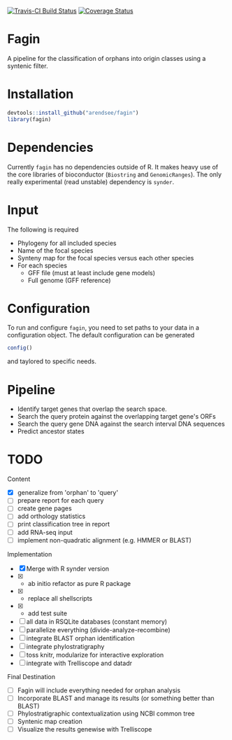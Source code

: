 [![Travis-CI Build Status](https://travis-ci.org/arendsee/fagin.svg?branch=dev)](https://travis-ci.org/arendsee/fagin)
[![Coverage Status](https://img.shields.io/codecov/c/github/arendsee/fagin/master.svg)](https://codecov.io/github/arendsee/fagin?branch=dev)

# Fagin

A pipeline for the classification of orphans into origin classes using a syntenic filter.

# Installation

```R
devtools::install_github("arendsee/fagin")
library(fagin)
```

# Dependencies

Currently `fagin` has no dependencies outside of R. It makes heavy use of the
core libraries of bioconductor (`Biostring` and `GenomicRanges`). The only
really experimental (read unstable) dependency is `synder`.

# Input

The following is required

 - Phylogeny for all included species
 - Name of the focal species
 - Synteny map for the focal species versus each other species
 - For each species
   - GFF file (must at least include gene models)
   - Full genome (GFF reference)

# Configuration

To run and configure `fagin`, you need to set paths to your data in
a configuration object. The default configuration can be generated

```R
config()
```

and taylored to specific needs.

# Pipeline

 - Identify target genes that overlap the search space.
 - Search the query protein against the overlapping target gene's ORFs
 - Search the query gene DNA against the search interval DNA sequences
 - Predict ancestor states


# TODO

Content
 - [x] generalize from 'orphan' to 'query'
 - [ ] prepare report for each query
 - [ ] create gene pages
 - [ ] add orthology statistics
 - [ ] print classification tree in report
 - [ ] add RNA-seq input
 - [ ] implement non-quadratic alignment (e.g. HMMER or BLAST)

Implementation
 - [x] Merge with R synder version
 - [x] * ab initio refactor as pure R package
 - [x] * replace all shellscripts
 - [x] * add test suite
 - [ ] all data in RSQLite databases (constant memory)
 - [ ] parallelize everything (divide-analyze-recombine)
 - [ ] integrate BLAST orphan identification
 - [ ] integrate phylostratigraphy
 - [ ] toss knitr, modularize for interactive exploration
 - [ ] integrate with Trelliscope and datadr

Final Destination
 - [ ] Fagin will include everything needed for orphan analysis
 - [ ] Incorporate BLAST and manage its results (or something better than BLAST)
 - [ ] Phylostratigraphic contextualization using NCBI common tree
 - [ ] Syntenic map creation
 - [ ] Visualize the results genewise with Trelliscope

